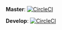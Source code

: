 
**Master**: 
[![CircleCI](https://circleci.com/gh/trungduyvu/vudo/tree/master.svg?style=svg&circle-token=03a4a85f39ad44a5d0359947de19e2db1231ff28)](https://circleci.com/gh/trungduyvu/vudo/tree/master)

**Develop**: 
[![CircleCI](https://circleci.com/gh/trungduyvu/vudo/tree/develop.svg?style=svg&circle-token=03a4a85f39ad44a5d0359947de19e2db1231ff28)](https://circleci.com/gh/trungduyvu/vudo/tree/develop)